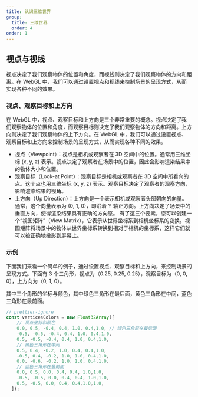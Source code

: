 ```yaml
---
title: 认识三维世界
group:
  title: 三维世界
  order: 4
order: 1
---
```


## 视点与视线

视点决定了我们观察物体的位置和角度，而视线则决定了我们观察物体的方向和距离。在 WebGL 中，我们可以通过设置视点和视线来控制场景的呈现方式，从而实现各种不同的效果。

### 视点、观察目标和上方向

在 WebGL 中，视点、观察目标和上方向是三个非常重要的概念。视点决定了我们观察物体的位置和角度，而观察目标则决定了我们观察物体的方向和距离。上方向则决定了我们观察物体的上下方向。在 WebGL 中，我们可以通过设置视点、观察目标和上方向来控制场景的呈现方式，从而实现各种不同的效果。

- 视点（Viewpoint）：视点是相机或观察者在 3D 空间中的位置。通常用三维坐标 (x, y, z) 表示。视点决定了观察者在场景中的位置，因此会影响渲染结果中的物体大小和位置。
- 观察目标（Look-at Point）：观察目标是相机或观察者在 3D 空间中所看向的点。这个点也用三维坐标 (x, y, z) 表示。观察目标决定了观察者的观察方向，影响渲染结果的视角。
- 上方向（Up Direction）：上方向是一个表示相机或观察者头部朝向的向量。通常，这个向量表示为 (0, 1, 0)，即沿着 Y 轴正方向。上方向决定了场景中的垂直方向，使得渲染结果具有正确的方向感。
  有了这三个要素，您可以创建一个“视图矩阵”（View Matrix），它表示从世界坐标系到相机坐标系的变换。视图矩阵将场景中的物体从世界坐标系转换到相对于相机的坐标系，这样它们就可以被正确地投影到屏幕上。

### 示例

下面我们来看一个简单的例子，通过设置视点、观察目标和上方向，来控制场景的呈现方式。下面有 3 个三角形，视点为（0.25, 0.25, 0.25），观察目标为（0, 0, 0），上方向为（0, 1, 0）。

其中三个角形的坐标与颜色，其中绿色三角形在最后面，黄色三角形在中间，蓝色三角形在最前面。

```ts
// prettier-ignore
const verticesColors = new Float32Array([
    // 顶点坐标和颜色
    0.0, 0.5, -0.4, 0.4, 1.0, 0.4,1.0, // 绿色三角形在最后面
    -0.5, -0.5, -0.4, 0.4, 1.0, 0.4,1.0,
    0.5, -0.5, -0.4, 0.4, 1.0, 0.4,1.0,
    // 黄色三角形在中间
    0.5, 0.4, -0.2, 1.0, 0.4, 0.4,1.0,
    -0.5, 0.4, -0.2, 1.0, 1.0, 0.4,1.0,
    0.0, -0.6, -0.2, 1.0, 1.0, 0.4,1.0,
    // 蓝色三角形在最前面
    0.0, 0.5, 0.0, 0.4, 0.4, 1.0,1.0,
    -0.5, -0.5, 0.0, 0.4, 0.4, 1.0,1.0,
    0.5, -0.5, 0.0, 0.4, 0.4,1.0,1.0,
  ]);
```

<code src="../demos/triangle/lookAtTriangle.tsx"></code>
